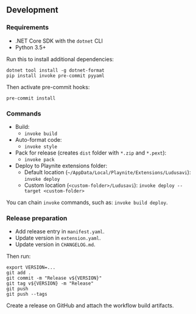 ## Development
### Requirements
* .NET Core SDK with the `dotnet` CLI
* Python 3.5+

Run this to install additional dependencies:

```
dotnet tool install -g dotnet-format
pip install invoke pre-commit pyyaml
```

Then activate pre-commit hooks:

```
pre-commit install
```

### Commands
* Build:
  * `invoke build`
* Auto-format code:
  * `invoke style`
* Pack for release (creates `dist` folder with `*.zip` and `*.pext`):
  * `invoke pack`
* Deploy to Playnite extensions folder:
  * Default location (`~/AppData/Local/Playnite/Extensions/Ludusavi`): `invoke deploy`
  * Custom location (`<custom-folder>/Ludusavi`): `invoke deploy --target <custom-folder>`

You can chain `invoke` commands, such as: `invoke build deploy`.

### Release preparation
* Add release entry in `manifest.yaml`.
* Update version in `extension.yaml`.
* Update version in `CHANGELOG.md`.

Then run:

```
export VERSION=...
git add .
git commit -m "Release v${VERSION}"
git tag v${VERSION} -m "Release"
git push
git push --tags
```

Create a release on GitHub and attach the workflow build artifacts.
